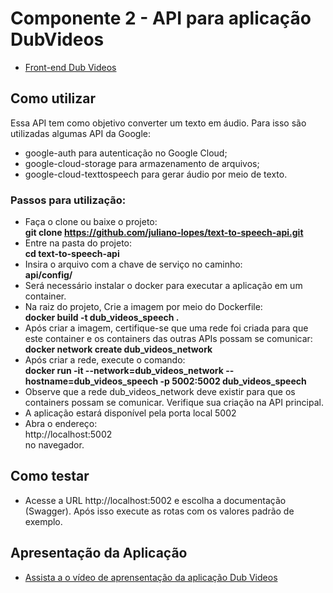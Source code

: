 # Componente 2 - API para aplicação DubVideos
* [Front-end Dub Videos](https://github.com/juliano-lopes/dub-videos-front-end)
## Como utilizar
Essa API tem como objetivo converter um texto em áudio. Para isso são utilizadas algumas API da Google:
* google-auth para autenticação no Google Cloud;
* google-cloud-storage para armazenamento de arquivos;
* google-cloud-texttospeech para gerar áudio por meio de texto.
### Passos para utilização:
* Faça o clone ou baixe o projeto:  
**git clone https://github.com/juliano-lopes/text-to-speech-api.git**  
* Entre na pasta do projeto:  
**cd text-to-speech-api**
* Insira o arquivo com a chave de serviço no caminho:  
**api/config/**
* Será necessário instalar o docker para executar a aplicação em um container.
* Na raiz do projeto, Crie a imagem por meio do Dockerfile:  
**docker build -t dub_videos_speech .**  
* Após criar a imagem, certifique-se que uma rede foi criada para que este container e os containers das outras APIs possam se comunicar:
**docker network create dub_videos_network**
* Após criar a rede, execute o comando:  
**docker run -it --network=dub_videos_network --hostname=dub_videos_speech -p 5002:5002 dub_videos_speech**  
* Observe que a rede dub_videos_network deve existir para que os containers possam se comunicar. Verifique sua criação na API principal.
* A aplicação estará disponível pela porta local 5002
* Abra o endereço:  
http://localhost:5002   
no navegador.  

 ## Como testar
* Acesse a URL http://localhost:5002 e escolha a documentação (Swagger). Após isso execute as rotas com os valores padrão de exemplo.

## Apresentação da Aplicação
* [Assista a o vídeo de aprensentação da aplicação Dub Videos](https://youtu.be/ISk4ukqWnfg)